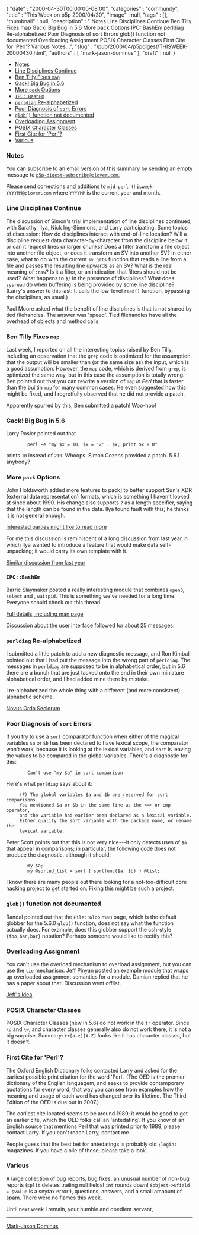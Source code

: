 {
   "date" : "2000-04-30T00:00:00-08:00",
   "categories" : "community",
   "title" : "This Week on p5p 2000/04/30",
   "image" : null,
   "tags" : [],
   "thumbnail" : null,
   "description" : " Notes Line Disciplines Continue Ben Tilly Fixes map Gack! Big Bug in 5.6 More pack Options IPC::BashEm perldiag Re-alphabetized Poor Diagnosis of sort Errors glob() function not documented Overloading Assignment POSIX Character Classes First Cite for 'Perl'? Various Notes...",
   "slug" : "/pub/2000/04/p5pdigest/THISWEEK-20000430.html",
   "authors" : [
      "mark-jason-dominus"
   ],
   "draft" : null
}



-   [Notes](#Notes)
-   [Line Disciplines Continue](#Line_Disciplines_Continue)
-   [Ben Tilly Fixes `map`](#Ben_Tilly_Fixes_%5Bmap%5D)
-   [Gack! Big Bug in 5.6](#Gack__Big_Bug_in_56)
-   [More `pack` Options](#More_%5Bpack%5D_Options)
-   [`IPC::BashEm`](#%5BIPC::BashEm%5D)
-   [`perldiag` Re-alphabetized](#%5Bperldiag%5D_Re_alphabetized)
-   [Poor Diagnosis of `sort` Errors](#Poor_Diagnosis_of_%5Bsort%5D_Errors)
-   [`glob()` function not documented](#%5Bglob%5D_function_not_documented)
-   [Overloading Assignment](#Overloading_Assignment)
-   [POSIX Character Classes](#POSIX_Character_Classes)
-   [First Cite for 'Perl'?](#First_Cite_for_Perl?)
-   [Various](#Various)

### <span id="Notes">Notes</span>

You can subscribe to an email version of this summary by sending an empty message to [`p5p-digest-subscribe@plover.com`.](mailto:p5p-digest-subscribe@plover.com)

Please send corrections and additions to `mjd-perl-thisweek-YYYYMM@plover.com` where `YYYYMM` is the current year and month.

### <span id="Line_Disciplines_Continue">Line Disciplines Continue</span>

The discussion of Simon's trial implementation of line disciplines continued, with Sarathy, Ilya, Nick Ing-Simmons, and Larry participating. Some topics of discussion: How do disciplines interact with end-of-line location? Will a discipline request data character-by-character from the discipline below it, or can it request lines or larger chunks? Does a filter transform a file object into another file object, or does it transform an SV into another SV? In either case, what to do with the current `sv_gets` function that reads a line from a file and passes the resulting line upwards as an SV? What is the real meaning of `:raw`? Is it a filter, or an indication that filters should not be used? What happens to `$/` in the presence of disciplines? What does `sysread` do when buffering is being provided by some line discipline? (Larry's answer to this last: It calls the low-level `read()` function, bypassing the disciplines, as usual.)

Paul Moore asked what the benefit of line disciplines is that is not shared by tied filehandles. The answer was 'speed'. Tied filehandles have all the overhead of objects and method calls.

### <span id="Ben_Tilly_Fixes_[map]">Ben Tilly Fixes `map`</span>

Last week, I reported on all the interesting topics raised by Ben Tilly, including an opservation that the `grep` code is optimized for the assumption that the output will be smaller than (or the same size as) the input, which is a good assumption. However, the `map` code, which is derived from `grep`, is optimized the same way, but in this case the assumption is totally wrong. Ben pointed out that you can rewrite a version of `map` *in Perl* that is faster than the builtin `map` for many common cases. He even suggested how this might be fixed, and I regretfully observed that he did not provide a patch.

Apparently spurred by this, Ben submitted a patch! Woo-hoo!

### <span id="Gack__Big_Bug_in_56">Gack! Big Bug in 5.6</span>

Larry Rosler pointed out that

            perl -e "my $x = 10; $x = '2' . $x; print $x + 0"

prints `10` instead of `210`. Whoops. Simon Cozens provided a patch. 5.6.1 anybody?

### <span id="More_[pack]_Options">More `pack` Options</span>

John Holdsworth added more features to pack\] to better support Sun's XDR (external data representation) formats, which is something I haven't looked at since about 1990. His change also supports `?` as a length specifier, saying that the length can be found in the data. Ilya found fault with this; he thinks it is not general enough.

[Interested parties might like to read more](http://www.xray.mpe.mpg.de/mailing-lists/perl5-porters/2000-04/msg00900.html)

For me this discussion is reminiscent of a long discussion from last year in which Ilya wanted to introduce a feature that would make data self-unpacking; it would carry its own template with it.

[Similar discussion from last year](/pub/1999/10/p5pdigest/THISWEEK-19991031.html#pack_t_Template)

### <span id="[IPC::BashEm]">`IPC::BashEm`</span>

Barrie Slaymaker posted a really interesting module that combines `open3`, `select` and , `waitpid`. This is something we've needed for a long time. Everyone should check out this thread.

[Full details, including man page](http://www.xray.mpe.mpg.de/mailing-lists/perl5-porters/2000-04/msg00980.html)

Discussion about the user interface followed for about 25 messages.

### <span id="[perldiag]_Re_alphabetized">`perldiag` Re-alphabetized</span>

I submitted a little patch to add a new diagnostic message, and Ron Kimball pointed out that I had put the message into the wrong part of `perldiag`. The messages in `perldiag` are supposed to be in alphabetical order, but in 5.6 there are a bunch that are just tacked onto the end in their own miniature alphabetical order, and I had added mine there by mistake.

I re-alphabetized the whole thing with a different (and more consistent) alphabetic scheme.

[Novus Ordo Seclorum](http://www.xray.mpe.mpg.de/mailing-lists/perl5-porters/2000-04/msg00891.html)

### <span id="Poor_Diagnosis_of_[sort]_Errors">Poor Diagnosis of `sort` Errors</span>

If you try to use a `sort` comparator function when either of the magical variables `$a` or `$b` has been declared to have lexical scope, the comparator won't work, because it is looking at the lexical variables, and `sort` is leaving the values to be compared in the global variables. There's a diagnostic for this:

            Can't use "my $a" in sort comparison

Here's what `perldiag` says about it:

         (F) The global variables $a and $b are reserved for sort comparisons.
         You mentioned $a or $b in the same line as the <=> or cmp operator,
         and the variable had earlier been declared as a lexical variable.
         Either qualify the sort variable with the package name, or rename the
         lexical variable.

Peter Scott points out that this is not very nice---it only detects uses of `$a` that appear in comparisons; in particular, the following code does not produce the diagnostic, although it should:

            my $a;
            my @sorted_list = sort { sortfunc($a, $b) } @list;

I know there are many people out there looking for a not-too-difficult core hacking project to get started on. Fixing this might be such a project.

### <span id="[glob]_function_not_documented">`glob()` function not documented</span>

Randal pointed out that the `File::Glob` man page, which is the default globber for the 5.6.0 `glob()` function, does not say what the function actually does. For example, does this globber support the csh-style `{foo,bar,baz}` notation? Perhaps someone would like to rectify this?

### <span id="Overloading_Assignment">Overloading Assignment</span>

You can't use the overload mechanism to overload assignment, but you can use the `tie` mechanism. Jeff Pinyan posted an example module that wraps up overloaded assignment semantics for a module. Damian replied that he has a paper about that. Discussion went offlist.

[Jeff's Idea](http://www.xray.mpe.mpg.de/mailing-lists/perl5-porters/2000-04/msg00892.html)

### <span id="POSIX_Character_Classes">POSIX Character Classes</span>

POSIX Character Classes (new in 5.6) do not work in the `tr` operator. Since `\d` and `\w`, and character classes generally also do not work there, it is not a big surprise. Summary: `tr[a-z][A-Z]` looks like it has character classes, but it doesn't.

### <span id="First_Cite_for_Perl?">First Cite for 'Perl'?</span>

The Oxford English Dictionary folks contacted Larry and asked for the earliest possible print citation for the word 'Perl'. (The OED is the premier dictionary of the English languagem, and seeks to provide contemporary quotations for every word; that way you can see from examples how the meaning and usage of each word has changed over its lifetime. The Third Edition of the OED is due out in 2007.)

The earliest cite located seems to be around 1989; it would be good to get an earlier cite, which the OED folks call an 'antedating'. If you know of an English source that mentions Perl that was printed prior to 1989, please contact Larry. If you can't reach Larry, contact me.

People guess that the best bet for antedatings is probably old `;login:` magazines. If you have a pile of these, please take a look.

### <span id="Various">Various</span>

A large collection of bug reports, bug fixes, an unusual number of non-bug reports (`split` deletes trailing null fields! `int` rounds down! `$object->$field = $value` is a snytax error!), questions, answers, and a small amaount of spam. There were no flames this week.

Until next week I remain, your humble and obedient servant,

------------------------------------------------------------------------

[Mark-Jason Dominus](mailto:mjd-perl-thisweek-200004+@plover.com)
